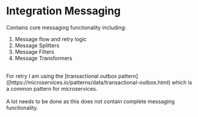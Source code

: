 # Integration Messaging

Contains core messaging functionality including:
<ol>
	<li>Message flow and retry logic</li>
	<li>Message Splitters</li>
	<li>Message Filters</li>
	<li>Message Transformers</li>
</ol>
<br>
For retry I am using the [transactional outbox pattern]([https://microservices.io/patterns/data/transactional-outbox.html) which is a common pattern for microservices.
<br>
<br>
A lot needs to be done as this does not contain complete messaging functionality.

